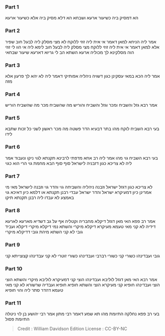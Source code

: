 
### Part 1
הא דמסיק ביה כשיעור ארעא ושבחא הא דלא מסיק ביה אלא כשיעור ארעא

### Part 2
אמר ליה הניחא למאן דאמר אי אית ליה זוזי ללוקח לא מצי מסלק ליה לבעל חוב שפיר אלא למאן דאמר אי אית ליה זוזי ללוקח מצי מסלק ליה לבעל חוב לימא ליה אי הוו לי זוזי הוה מסלקינא לך מכוליה ארעא השתא הב לי גריוא דארעא שיעור שבחאי

### Part 3
אמר ליה הכא במאי עסקינן כגון דשויה ניהליה אפותיקי דאמר ליה לא יהא לך פרעון אלא מזה

### Part 4
אמר רבא גזל והשביח ומכר וגזל והשביח והוריש מה שהשביח מכר מה שהשביח הוריש

### Part 5
בעי רבא השביח לוקח מהו בתר דבעיא הדר פשטה מה מכר ראשון לשני כל זכות שתבא לידו

### Part 6
בעי רבא השביח גוי מהו אמר ליה רב אחא מדפתי לרבינא תקנתא לגוי ניקו ונעבוד אמר ליה לא צריכא כגון דזבניה לישראל סוף סוף הבא מחמת גוי הרי הוא כגוי

### Part 7
לא צריכא כגון דגזל ישראל וזבנה ניהליה והשביחה גוי והדר גוי וזבנה לישראל מאי מי אמרינן כיון דמעיקרא ישראל והדר ישראל עבדי רבנן תקנתא או דלמא כיון דאיכא גוי באמצע לא עבדו ליה רבנן תקנתא תיקו

### Part 8
אמר רב פפא האי מאן דגזל דיקלא מחבריה וקטליה אף על גב דשדיא מארעא לארעא דידיה לא קני מאי טעמא מעיקרא דיקלא מיקרי והשתא נמי דיקלא מיקרי דיקלא ועביד גובי לא קני השתא מיהת גובי דדיקלא מיקרי

### Part 9
גובי ועבדינהו כשורי קני כשורי רברבי ועבדינהו כשורי זוטרי לא קני עבדינהו קצוצייתא קני

### Part 10
אמר רבא האי מאן דגזל לוליבא ועבדינהו הוצי קני דמעיקרא לוליבא מיקרי והשתא הוצי הוצי ועבדינהו חופיא קני מעיקרא הוצי והשתא חופיא חופיא ועבדיה שרשורא לא קני מאי טעמא דהדר סתר ליה והוי חופיא

### Part 11
בעי רב פפא נחלקה התיומת מהו תא שמע דאמר רבי מתון אמר רבי יהושע בן לוי ניטלה התיומת פסול

>Credit : William Davidson Edition
>License : CC-BY-NC
